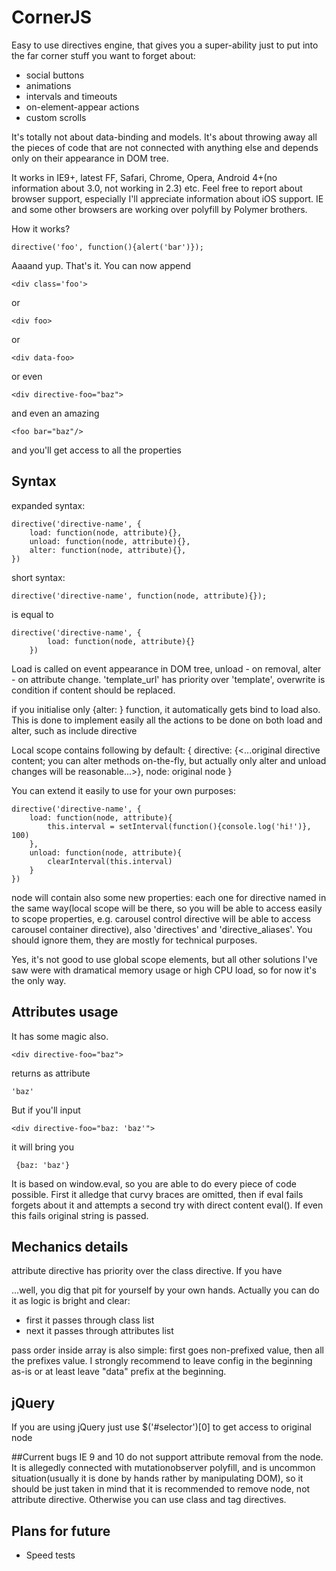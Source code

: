 # CornerJS

Easy to use directives engine, that gives you a super-ability just to put into the far corner stuff you want to forget about:
 - social buttons
 - animations
 - intervals and timeouts
 - on-element-appear actions
 - custom scrolls

It's totally not about data-binding and models. It's about throwing away all the pieces of code that are not connected with anything else and depends only on their appearance in DOM tree.

It works in IE9+, latest FF, Safari, Chrome, Opera, Android 4+(no information about 3.0, not working in 2.3) etc. Feel free to report about browser support, especially I'll appreciate information about iOS support.
IE and some other browsers are working over polyfill by Polymer brothers.

How it works?

    directive('foo', function(){alert('bar')});

Aaaand yup. That's it.
You can now append

    <div class='foo'>

or

    <div foo>

or

    <div data-foo>

or even

    <div directive-foo="baz">

and even an amazing

    <foo bar="baz"/>

and you'll get access to all the properties

## Syntax

expanded syntax:

    directive('directive-name', {
        load: function(node, attribute){},
        unload: function(node, attribute){},
        alter: function(node, attribute){},
    })

short syntax:

    directive('directive-name', function(node, attribute){});

is equal to

    directive('directive-name', {
            load: function(node, attribute){}
        })

Load is called on event appearance in DOM tree, unload - on removal, alter - on attribute change.
'template_url' has priority over 'template', overwrite is condition if content should be replaced.

if you initialise only {alter: } function, it automatically gets bind to load also. This is done to implement easily all the actions to be done on both load and alter, such as include directive

Local scope contains following by default:
{
    directive: {<...original directive content; you can alter methods on-the-fly, but actually only alter and unload changes will be reasonable...>},
    node: original node
}

You can extend it easily to use for your own purposes:

    directive('directive-name', {
        load: function(node, attribute){
            this.interval = setInterval(function(){console.log('hi!')}, 100)
        },
        unload: function(node, attribute){
            clearInterval(this.interval)
        }
    })

node will contain also some new properties: each one for directive named in the same way(local scope will be there, so you will be able to access easily to scope properties, e.g. carousel control directive will be able to access carousel container directive), also 'directives' and 'directive_aliases'. You should ignore them, they are mostly for technical purposes.

 Yes, it's not good to use global scope elements, but all other solutions I've saw were with dramatical memory usage or high CPU load, so for now it's the only way.

## Attributes usage

It has some magic also.

    <div directive-foo="baz">

returns as attribute

    'baz'

But if you'll input

    <div directive-foo="baz: 'baz'">

it will bring you

     {baz: 'baz'}

It is based on window.eval, so you are able to do every piece of code possible.
First it alledge that curvy braces are omitted, then if eval fails forgets about it and attempts a second try with direct content eval(). If even this fails original string is passed.

## Mechanics details
attribute directive has priority over the class directive. If you have

<div class="data-directive_name directive_name" directive_name="some_value" data-directive_name="some_other_value">

...well, you dig that pit for yourself by your own hands.
 Actually you can do it as logic is bright and clear:
- first it passes through class list
- next it passes through attributes list

pass order inside array is also simple: first goes non-prefixed value, then all the prefixes value.
I strongly recommend to leave config in the beginning as-is or at least leave "data" prefix at the beginning.

## jQuery
If you are using jQuery just use $('#selector')[0] to get access to original node


##Current bugs
IE 9 and 10 do not support attribute removal from the node. It is allegedly connected with mutationobserver polyfill, and is uncommon situation(usually it is done by hands rather by manipulating DOM), so it should be just taken in mind that it is recommended to remove node, not attribute directive. Otherwise you can use class and tag directives.

## Plans for future

- Speed tests
